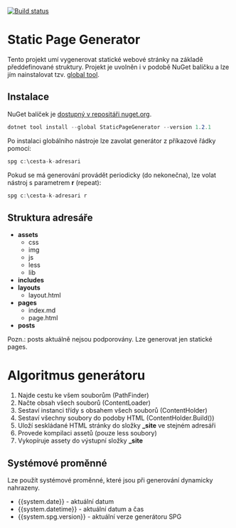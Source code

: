 [![Build status](https://mholec.visualstudio.com/DEV/_apis/build/status/NuGet%20Packages/StaticPageGenerator)](https://mholec.visualstudio.com/DEV/_build/latest?definitionId=53)

# Static Page Generator
Tento projekt umí vygenerovat statické webové stránky na základě předdefinované struktury. Projekt je uvolněn i v podobě NuGet balíčku a lze jím nainstalovat tzv. [global tool](https://docs.microsoft.com/en-us/dotnet/core/tools/global-tools).

## Instalace 

NuGet balíček je [dostupný v repositáři nuget.org](https://www.nuget.org/packages/StaticPageGenerator/).


```c#
dotnet tool install --global StaticPageGenerator --version 1.2.1
```

Po instalaci globálního nástroje lze zavolat generátor z příkazové řádky pomocí:

```c#
spg c:\cesta-k-adresari
```

Pokud se má generování provádět periodicky (do nekonečna), lze volat nástroj s parametrem **r** (repeat):

```c#
spg c:\cesta-k-adresari r
```

## Struktura adresáře
- **assets**
  - css
  - img
  - js
  - less
  - lib
- **includes**
- **layouts**
  - layout.html
- **pages**
  - index.md
  - page.html
- **posts**

Pozn.: posts aktuálně nejsou podporovány. Lze generovat jen statické pages.

# Algoritmus generátoru

1. Najde cestu ke všem souborům (PathFinder)
2. Načte obsah všech souborů (ContentLoader)
3. Sestaví instanci třídy s obsahem všech souborů (ContentHolder)
4. Sestaví všechny soubory do podoby HTML (ContentHolder.Build())
5. Uloží seskládané HTML stránky do složky **_site** ve stejném adresáři
6. Provede kompilaci assetů (pouze less soubory)
7. Vykopíruje assety do výstupní složky **_site**

## Systémové proměnné

Lze použít systémové proměnné, které jsou při generování dynamicky nahrazeny.

- {{system.date}} - aktuální datum
- {{system.datetime}} - aktuální datum a čas
- {{system.spg.version}} - aktuální verze generátoru SPG

